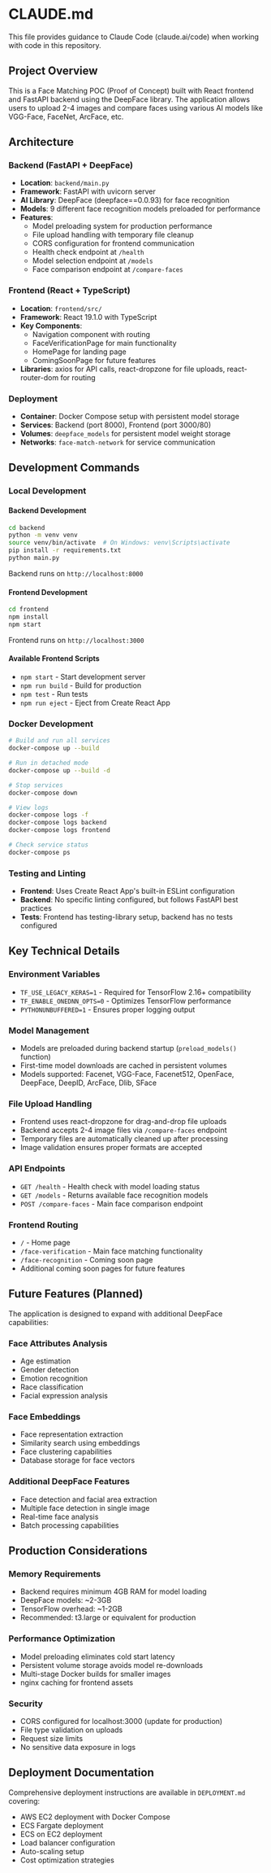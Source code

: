 # CLAUDE.md

This file provides guidance to Claude Code (claude.ai/code) when working with code in this repository.

## Project Overview

This is a Face Matching POC (Proof of Concept) built with React frontend and FastAPI backend using the DeepFace library. The application allows users to upload 2-4 images and compare faces using various AI models like VGG-Face, FaceNet, ArcFace, etc.

## Architecture

### Backend (FastAPI + DeepFace)
- **Location**: `backend/main.py`
- **Framework**: FastAPI with uvicorn server
- **AI Library**: DeepFace (deepface==0.0.93) for face recognition
- **Models**: 9 different face recognition models preloaded for performance
- **Features**: 
  - Model preloading system for production performance
  - File upload handling with temporary file cleanup
  - CORS configuration for frontend communication
  - Health check endpoint at `/health`
  - Model selection endpoint at `/models`
  - Face comparison endpoint at `/compare-faces`

### Frontend (React + TypeScript)
- **Location**: `frontend/src/`
- **Framework**: React 19.1.0 with TypeScript
- **Key Components**:
  - Navigation component with routing
  - FaceVerificationPage for main functionality
  - HomePage for landing page
  - ComingSoonPage for future features
- **Libraries**: axios for API calls, react-dropzone for file uploads, react-router-dom for routing

### Deployment
- **Container**: Docker Compose setup with persistent model storage
- **Services**: Backend (port 8000), Frontend (port 3000/80)
- **Volumes**: `deepface_models` for persistent model weight storage
- **Networks**: `face-match-network` for service communication

## Development Commands

### Local Development

#### Backend Development
```bash
cd backend
python -m venv venv
source venv/bin/activate  # On Windows: venv\Scripts\activate
pip install -r requirements.txt
python main.py
```
Backend runs on `http://localhost:8000`

#### Frontend Development
```bash
cd frontend
npm install
npm start
```
Frontend runs on `http://localhost:3000`

#### Available Frontend Scripts
- `npm start` - Start development server
- `npm run build` - Build for production
- `npm test` - Run tests
- `npm run eject` - Eject from Create React App

### Docker Development
```bash
# Build and run all services
docker-compose up --build

# Run in detached mode
docker-compose up --build -d

# Stop services
docker-compose down

# View logs
docker-compose logs -f
docker-compose logs backend
docker-compose logs frontend

# Check service status
docker-compose ps
```

### Testing and Linting
- **Frontend**: Uses Create React App's built-in ESLint configuration
- **Backend**: No specific linting configured, but follows FastAPI best practices
- **Tests**: Frontend has testing-library setup, backend has no tests configured

## Key Technical Details

### Environment Variables
- `TF_USE_LEGACY_KERAS=1` - Required for TensorFlow 2.16+ compatibility
- `TF_ENABLE_ONEDNN_OPTS=0` - Optimizes TensorFlow performance
- `PYTHONUNBUFFERED=1` - Ensures proper logging output

### Model Management
- Models are preloaded during backend startup (`preload_models()` function)
- First-time model downloads are cached in persistent volumes
- Models supported: Facenet, VGG-Face, Facenet512, OpenFace, DeepFace, DeepID, ArcFace, Dlib, SFace

### File Upload Handling
- Frontend uses react-dropzone for drag-and-drop file uploads
- Backend accepts 2-4 image files via `/compare-faces` endpoint
- Temporary files are automatically cleaned up after processing
- Image validation ensures proper formats are accepted

### API Endpoints
- `GET /health` - Health check with model loading status
- `GET /models` - Returns available face recognition models
- `POST /compare-faces` - Main face comparison endpoint

### Frontend Routing
- `/` - Home page
- `/face-verification` - Main face matching functionality
- `/face-recognition` - Coming soon page
- Additional coming soon pages for future features

## Future Features (Planned)

The application is designed to expand with additional DeepFace capabilities:

### Face Attributes Analysis
- Age estimation
- Gender detection
- Emotion recognition
- Race classification
- Facial expression analysis

### Face Embeddings
- Face representation extraction
- Similarity search using embeddings
- Face clustering capabilities
- Database storage for face vectors

### Additional DeepFace Features
- Face detection and facial area extraction
- Multiple face detection in single image
- Real-time face analysis
- Batch processing capabilities

## Production Considerations

### Memory Requirements
- Backend requires minimum 4GB RAM for model loading
- DeepFace models: ~2-3GB
- TensorFlow overhead: ~1-2GB
- Recommended: t3.large or equivalent for production

### Performance Optimization
- Model preloading eliminates cold start latency
- Persistent volume storage avoids model re-downloads
- Multi-stage Docker builds for smaller images
- nginx caching for frontend assets

### Security
- CORS configured for localhost:3000 (update for production)
- File type validation on uploads
- Request size limits
- No sensitive data exposure in logs

## Deployment Documentation

Comprehensive deployment instructions are available in `DEPLOYMENT.md` covering:
- AWS EC2 deployment with Docker Compose
- ECS Fargate deployment
- ECS on EC2 deployment
- Load balancer configuration
- Auto-scaling setup
- Cost optimization strategies